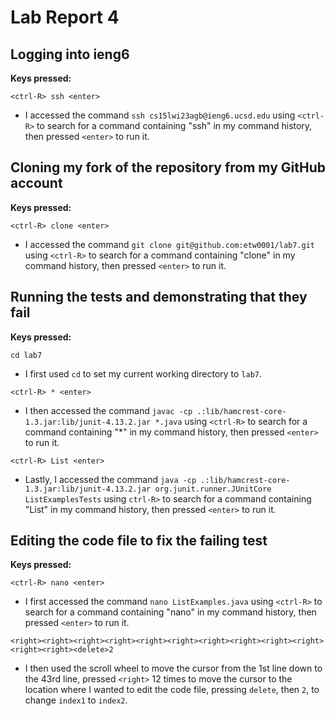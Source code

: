 # Lab Report 4

**Logging into ieng6**
-
**Keys pressed:**

`<ctrl-R> ssh <enter>`
* I accessed the command `ssh cs15lwi23agb@ieng6.ucsd.edu` using `<ctrl-R>` to search for a command containing "ssh" in my command history, then pressed `<enter>` to run it.

**Cloning my fork of the repository from my GitHub account**
-
**Keys pressed:**

`<ctrl-R> clone <enter>`
* I accessed the command `git clone git@github.com:etw0001/lab7.git` using `<ctrl-R>` to search for a command containing "clone" in my command history, then pressed `<enter>` to run it.

**Running the tests and demonstrating that they fail**
-
**Keys pressed:**

`cd lab7`
* I first used `cd` to set my current working directory to `lab7`.

`<ctrl-R> * <enter>`
* I then accessed the command `javac -cp .:lib/hamcrest-core-1.3.jar:lib/junit-4.13.2.jar *.java` using `<ctrl-R>` to search for a command containing "*" in my command history, then pressed `<enter>` to run it.

`<ctrl-R> List <enter>`
* Lastly, I accessed the command `java -cp .:lib/hamcrest-core-1.3.jar:lib/junit-4.13.2.jar org.junit.runner.JUnitCore ListExamplesTests` using `ctrl-R>` to search for a command containing "List" in my command history, then pressed `<enter>` to run it.

**Editing the code file to fix the failing test**
-
**Keys pressed:**

`<ctrl-R> nano <enter>`
* I first accessed the command `nano ListExamples.java` using `<ctrl-R>` to search for a command containing "nano" in my command history, then pressed `<enter>` to run it.

`<right><right><right><right><right><right><right><right><right><right><right><right><delete>2`
* I then used the scroll wheel to move the cursor from the 1st line down to the 43rd line, pressed `<right>` 12 times to move the cursor to the location where I wanted to edit the code file, pressing `delete`, then `2`, to change `index1` to `index2`.
